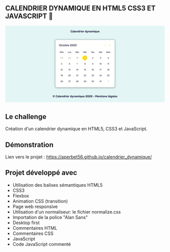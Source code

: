 ## CALENDRIER DYNAMIQUE EN HTML5 CSS3 ET JAVASCRIPT 📅

![Design preview for the project](./img/preview.png)

## Le challenge

Création d'un calendrier dynamique en HTML5, CSS3 et JavaScript.

## Démonstration

Lien vers le projet : https://aperbet56.github.io/calendrier_dynamique/

## Projet développé avec

- Utilisation des balises sémantiques HTML5
- CSS3
- Flexbox
- Animation CSS (transition)
- Page web responsive
- Utilisation d'un normaliseur: le fichier normalize.css
- Importation de la police "Alan Sans"
- Desktop first
- Commentaires HTML
- Commentaires CSS
- JavaScript
- Code JavaScript commenté
